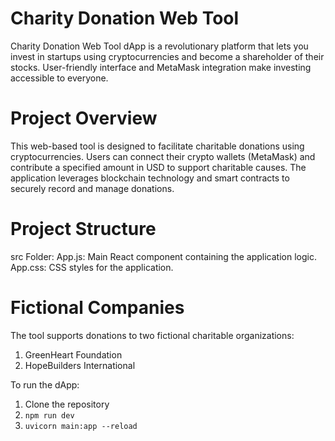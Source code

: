 # Charity Donation Web Tool
Charity Donation Web Tool dApp is a revolutionary platform that lets you invest in startups using cryptocurrencies and become a shareholder of their stocks. User-friendly interface and MetaMask integration make investing accessible to everyone.

# Project Overview
This web-based tool is designed to facilitate charitable donations using cryptocurrencies. Users can connect their crypto wallets (MetaMask) and contribute a specified amount in USD to support charitable causes. The application leverages blockchain technology and smart contracts to securely record and manage donations.

# Project Structure
src Folder:
App.js: Main React component containing the application logic.
App.css: CSS styles for the application.

# Fictional Companies
The tool supports donations to two fictional charitable organizations:

1. GreenHeart Foundation
2. HopeBuilders International

To run the dApp:
1. Clone the repository
2. `npm run dev`
3. `uvicorn main:app --reload`


